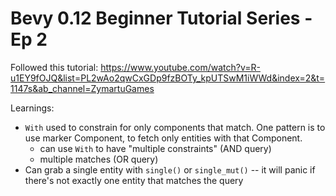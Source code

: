 # Bevy 0.12 Beginner Tutorial Series - Ep 2

Followed this tutorial:
https://www.youtube.com/watch?v=R-u1EY9fOJQ&list=PL2wAo2qwCxGDp9fzBOTy_kpUTSwM1iWWd&index=2&t=1147s&ab_channel=ZymartuGames

Learnings:

- `With` used to constrain for only components that match. One pattern is to use marker Component, to fetch only entities with that Component.
  - can use `With` to have "multiple constraints" (AND query)
  - multiple matches (OR query)
- Can grab a single entity with `single()` or `single_mut()` -- it will panic if there's not exactly one entity that matches the query
